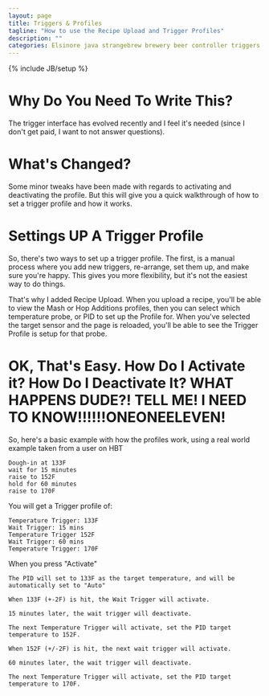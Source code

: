 ```yaml
---
layout: page
title: Triggers & Profiles
tagline: "How to use the Recipe Upload and Trigger Profiles"
description: ""
categories: Elsinore java strangebrew brewery beer controller triggers mash
---
```

{% include JB/setup %}

Why Do You Need To Write This?
==========================

The trigger interface has evolved recently and I feel it's needed (since I don't get paid, I want to not answer questions).

What's Changed?
==================

Some minor tweaks have been made with regards to activating and deactivating the profile. But this will give you a quick walkthrough of how to set a trigger profile and how it works.

Settings UP A Trigger Profile
==================

So, there's two ways to set up a trigger profile. The first, is a manual process where you add new triggers, re-arrange, set them up, and make sure you're happy. This gives you more flexibility, but it's not the easiest way to do things.

That's why I added Recipe Upload. When you upload a recipe, you'll be able to view the Mash or Hop Additions profiles, then you can select which temperature probe, or PID to set up the Profile for. When you've selected the target sensor and the page is reloaded, you'll be able to see the Trigger Profile is setup for that probe.

OK, That's Easy. How Do I Activate it? How Do I Deactivate It? WHAT HAPPENS DUDE?! TELL ME! I NEED TO KNOW!!!!!!ONEONEELEVEN!
======================

So, here's a basic example with how the profiles work, using a real world example taken from a user on HBT

    Dough-in at 133F
    wait for 15 minutes
    raise to 152F
    hold for 60 minutes
    raise to 170F

You will get a Trigger profile of:

    Temperature Trigger: 133F
    Wait Trigger: 15 mins
    Temperature Trigger 152F
    Wait Trigger: 60 mins
    Temperature Trigger: 170F

When you press "Activate"

    The PID will set to 133F as the target temperature, and will be automatically set to "Auto"

    When 133F (+-2F) is hit, the Wait Trigger will activate.

    15 minutes later, the wait trigger will deactivate.

    The next Temperature Trigger will activate, set the PID target temperature to 152F.

    When 152F (+/-2F) is hit, the next wait trigger will activate.

    60 minutes later, the wait trigger will deactivate.

    The next Temperature Trigger will activate, set the PID target temperature to 170F.
